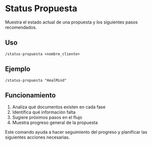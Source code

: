 # Status Propuesta

Muestra el estado actual de una propuesta y los siguientes pasos recomendados.

## Uso
```
/status-propuesta <nombre_cliente>
```

## Ejemplo
```
/status-propuesta "HealMind"
```

## Funcionamiento
1. Analiza qué documentos existen en cada fase
2. Identifica qué información falta
3. Sugiere próximos pasos en el flujo
4. Muestra progreso general de la propuesta

Este comando ayuda a hacer seguimiento del progreso y planificar las siguientes acciones necesarias.